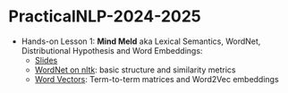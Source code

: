 # PracticalNLP-2024-2025

- Hands-on Lesson 1: __Mind Meld__ aka Lexical Semantics, WordNet, Distributional Hypothesis and Word Embeddings:
    - [Slides](https://uniroma2-my.sharepoint.com/:p:/g/personal/elenasofia_ruzzetti_alumni_uniroma2_eu/EUIHxecfvXJOoRfbA4XGCuwBp1WN8vEaqnx7vizBTX1I4g?e=15P9MB)
    - [WordNet on nltk](https://github.com/elenasofia98/PracticalNLP-2024-2025/blob/main/HoL01_1_WordNet.ipynb): basic structure and similarity metrics
    - [Word Vectors](https://github.com/elenasofia98/PracticalNLP-2024-2025/blob/main/HoL01_2_Word2Vec.ipynb): Term-to-term matrices and Word2Vec embeddings